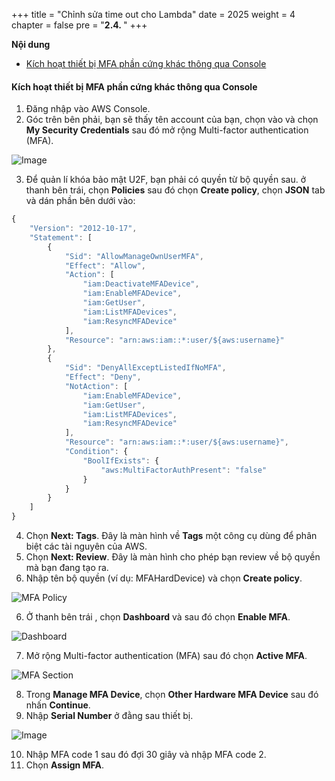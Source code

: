 +++
title = "Chỉnh sửa time out cho Lambda"
date = 2025
weight = 4
chapter = false
pre = "<b>2.4. </b>"
+++

**Nội dung**

-   [Kích hoạt thiết bị MFA phần cứng khác thông qua Console](#kích-hoạt-thiết-bị-mfa-phần-cứng-khác-thông-qua-console)

#### Kích hoạt thiết bị MFA phần cứng khác thông qua Console

1. Đăng nhập vào AWS Console.
2. Góc trên bên phải, bạn sẽ thấy tên account của bạn, chọn vào và chọn **My Security Credentials** sau đó mở rộng Multi-factor authentication (MFA).

![Image](/images/1-account-setup/MySecurity_v1.png?width=15pc)

3. Để quản lí khóa bảo mật U2F, bạn phải có quyền từ bộ quyền sau. ở thanh bên trái, chọn **Policies** sau đó chọn **Create policy**, chọn **JSON** tab và dán phần bên dưới vào:

```js
{
    "Version": "2012-10-17",
    "Statement": [
        {
            "Sid": "AllowManageOwnUserMFA",
            "Effect": "Allow",
            "Action": [
                "iam:DeactivateMFADevice",
                "iam:EnableMFADevice",
                "iam:GetUser",
                "iam:ListMFADevices",
                "iam:ResyncMFADevice"
            ],
            "Resource": "arn:aws:iam::*:user/${aws:username}"
        },
        {
            "Sid": "DenyAllExceptListedIfNoMFA",
            "Effect": "Deny",
            "NotAction": [
                "iam:EnableMFADevice",
                "iam:GetUser",
                "iam:ListMFADevices",
                "iam:ResyncMFADevice"
            ],
            "Resource": "arn:aws:iam::*:user/${aws:username}",
            "Condition": {
                "BoolIfExists": {
                    "aws:MultiFactorAuthPresent": "false"
                }
            }
        }
    ]
}
```

4. Chọn **Next: Tags**. Đây là màn hình về **Tags** một công cụ dùng để phân biệt các tài nguyên của AWS.
5. Chọn **Next: Review**. Đây là màn hình cho phép bạn review về bộ quyền mà bạn đang tạo ra.
6. Nhập tên bộ quyền (ví dụ: MFAHardDevice) và chọn **Create policy**.

![MFA Policy](/images/1-account-setup/MFAPolicy.png?width=90pc)

6. Ở thanh bên trái , chọn **Dashboard** và sau đó chọn **Enable MFA**.

![Dashboard](/images/1-account-setup/Dashboard.png?width=90pc)

7. Mở rộng Multi-factor authentication (MFA) sau đó chọn **Active MFA**.

![MFA Section](/images/1-account-setup/MFA.png?width=90pc)

8. Trong **Manage MFA Device**, chọn **Other Hardware MFA Device** sau đó nhấn **Continue**.
9. Nhập **Serial Number** ở đằng sau thiết bị.

![Image](/images/1-account-setup/HardwareMFA.png?width=30pc)

10. Nhập MFA code 1 sau đó đợi 30 giây và nhập MFA code 2.
11. Chọn **Assign MFA**.
